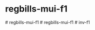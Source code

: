 # regbills-mui-f1
#   r e g b i l l s - m u i - f 1  
 #   r e g b i l l s - m u i - f 1  
 # inv-f1

